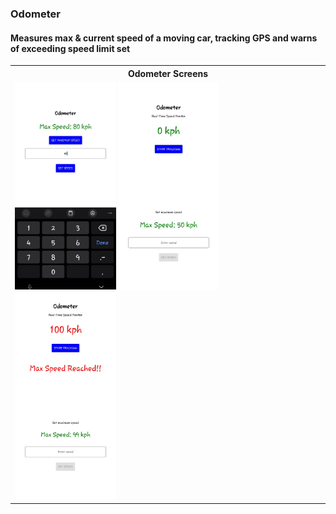 ### Odometer

#### Measures max & current speed of a moving car, tracking GPS and warns of exceeding speed limit set


<table>
<tr>
<th> Odometer Screens</th>
</tr>
<tr>
<td>
<img src="./screenshots/screenshot1.jpeg" alt="" style="width: 33%">
<img src="./screenshots/screenshot2.jpeg" alt="" style="width: 33%">
<img src="./screenshots/screenshot3.jpeg" alt="" style="width: 33%">
</td>
</tr>
</table>